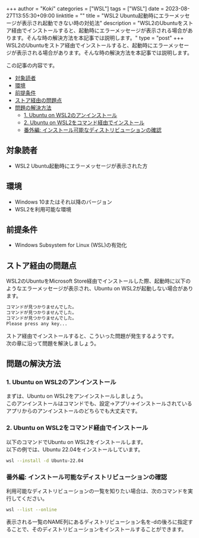 +++
author = "Koki"
categories = ["WSL"]
tags = ["WSL"]
date = 2023-08-27T13:55:30+09:00
linktitle = ""
title = "WSL2 Ubuntu起動時にエラーメッセージが表示され起動できない時の対処法"
description = "WSL2のUbuntuをストア経由でインストールすると、起動時にエラーメッセージが表示される場合があります。そんな時の解決方法を本記事では説明します。"
type = "post"
+++
WSL2のUbuntuをストア経由でインストールすると、起動時にエラーメッセージが表示される場合があります。そんな時の解決方法を本記事では説明します。

この記事の内容です。
<!-- START doctoc generated TOC please keep comment here to allow auto update -->
<!-- DON'T EDIT THIS SECTION, INSTEAD RE-RUN doctoc TO UPDATE -->


- <font color="#1111cc">[対象読者](#%E5%AF%BE%E8%B1%A1%E8%AA%AD%E8%80%85)</font>
- <font color="#1111cc">[環境](#%E7%92%B0%E5%A2%83)</font>
- <font color="#1111cc">[前提条件](#%E5%89%8D%E6%8F%90%E6%9D%A1%E4%BB%B6)</font>
- <font color="#1111cc">[ストア経由の問題点](#%E3%82%B9%E3%83%88%E3%82%A2%E7%B5%8C%E7%94%B1%E3%81%AE%E5%95%8F%E9%A1%8C%E7%82%B9)</font>
- <font color="#1111cc">[問題の解決方法](#%E5%95%8F%E9%A1%8C%E3%81%AE%E8%A7%A3%E6%B1%BA%E6%96%B9%E6%B3%95)</font>
  - <font color="#1111cc">[1. Ubuntu on WSL2のアンインストール](#1-ubuntu-on-wsl2%E3%81%AE%E3%82%A2%E3%83%B3%E3%82%A4%E3%83%B3%E3%82%B9%E3%83%88%E3%83%BC%E3%83%AB)</font>
  - <font color="#1111cc">[2. Ubuntu on WSL2をコマンド経由でインストール](#2-ubuntu-on-wsl2%E3%82%92%E3%82%B3%E3%83%9E%E3%83%B3%E3%83%89%E7%B5%8C%E7%94%B1%E3%81%A7%E3%82%A4%E3%83%B3%E3%82%B9%E3%83%88%E3%83%BC%E3%83%AB)</font>
  - <font color="#1111cc">[番外編: インストール可能なディストリビューションの確認](#%E7%95%AA%E5%A4%96%E7%B7%A8-%E3%82%A4%E3%83%B3%E3%82%B9%E3%83%88%E3%83%BC%E3%83%AB%E5%8F%AF%E8%83%BD%E3%81%AA%E3%83%87%E3%82%A3%E3%82%B9%E3%83%88%E3%83%AA%E3%83%93%E3%83%A5%E3%83%BC%E3%82%B7%E3%83%A7%E3%83%B3%E3%81%AE%E7%A2%BA%E8%AA%8D)</font>

<!-- END doctoc generated TOC please keep comment here to allow auto update -->


## 対象読者
- WSL2 Ubuntu起動時にエラーメッセージが表示された方


## 環境
- Windows 10またはそれ以降のバージョン
- WSL2を利用可能な環境


## 前提条件
- Windows Subsystem for Linux (WSL)の有効化

## ストア経由の問題点

WSL2のUbuntuをMicrosoft Store経由でインストールした際、起動時に以下のようなエラーメッセージが表示され、Ubuntu on WSL2が起動しない場合があります。  
```sh
コマンドが見つかりませんでした。
コマンドが見つかりませんでした。
コマンドが見つかりませんでした。
Please press any key...
```

ストア経由でインストールすると、こういった問題が発生するようです。  
次の章に沿って問題を解決しましょう。

## 問題の解決方法

### 1. Ubuntu on WSL2のアンインストール

まずは、Ubuntu on WSL2をアンインストールしましょう。  
このアンインストールはコマンドでも、設定→アプリ→インストールされているアプリからのアンインストールのどちらでも大丈夫です。

### 2. Ubuntu on WSL2をコマンド経由でインストール

以下のコマンドでUbuntu on WSL2をインストールします。  
以下の例では、Ubuntu 22.04をインストールしています。
```sh
wsl --install -d Ubuntu-22.04
```

### 番外編: インストール可能なディストリビューションの確認

利用可能なディストリビューションの一覧を知りたい場合は、次のコマンドを実行してください。
```sh
wsl --list --online
```

表示される一覧のNAME列にあるディストリビューション名を-dの後ろに指定することで、そのディストリビューションをインストールすることができます。
